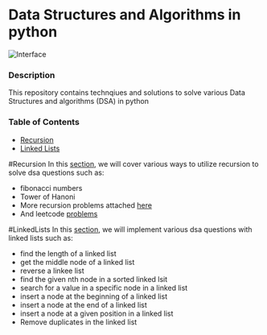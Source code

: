 # Data Structures and Algorithms in python
![Interface](https://miro.medium.com/max/1400/1*sMryEXZVPKFjGNcfSzE8Mw.jpeg)
### Description
This repository contains technqiues and solutions to solve various Data Structures and algorithms (DSA) in python

### Table of Contents
* [Recursion](#ecursion)
* [Linked Lists](#linkedlists)

#Recursion
In this [section](), we will cover various ways to utilize recursion to solve dsa questions such as:
* fibonacci numbers
* Tower of Hanoni
* More recursion problems attached [here](https://www.geeksforgeeks.org/recursion-practice-problems-solutions/)
* And leetcode [problems]()

#LinkedLists
In this [section](), we will implement various dsa questions with linked lists such as:
* find the length of a linked list
* get the middle node of a linked list 
* reverse a linkee list
* find the given nth node in a sorted linked lsit
* search for a value in a specific node in a linked list
* insert a node at the beginning of a linked list
* insert a node at the end of a linked list
* insert a node at a given position in a linked list
* Remove duplicates in the linked list
